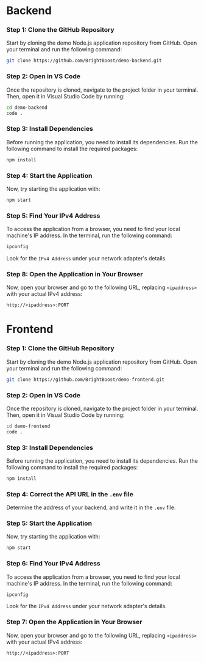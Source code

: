 # Backend

### Step 1: Clone the GitHub Repository
Start by cloning the demo Node.js application repository from GitHub. Open your terminal and run the following command:
```bash
git clone https://github.com/BrightBoost/demo-backend.git
```

### Step 2: Open in VS Code
Once the repository is cloned, navigate to the project folder in your terminal. Then, open it in Visual Studio Code by running:
```bash
cd demo-backend
code .
```

### Step 3: Install Dependencies
Before running the application, you need to install its dependencies. Run the following command to install the required packages:
```bash
npm install
```

### Step 4: Start the Application
Now, try starting the application with:
```bash
npm start
```

### Step 5: Find Your IPv4 Address
To access the application from a browser, you need to find your local machine's IP address. In the terminal, run the following command:
```bash
ipconfig
```
Look for the `IPv4 Address` under your network adapter's details. 

### Step 8: Open the Application in Your Browser
Now, open your browser and go to the following URL, replacing `<ipaddress>` with your actual IPv4 address:
```
http://<ipaddress>:PORT
```

# Frontend

### Step 1: Clone the GitHub Repository
Start by cloning the demo Node.js application repository from GitHub. Open your terminal and run the following command:
```bash
git clone https://github.com/BrightBoost/demo-frontend.git
```

### Step 2: Open in VS Code
Once the repository is cloned, navigate to the project folder in your terminal. Then, open it in Visual Studio Code by running:
```bash
cd demo-frontend
code .
```

### Step 3: Install Dependencies
Before running the application, you need to install its dependencies. Run the following command to install the required packages:
```bash
npm install
```

### Step 4: Correct the API URL in the `.env` file

Determine the address of your backend, and write it in the `.env` file.

### Step 5: Start the Application
Now, try starting the application with:
```bash
npm start
```

### Step 6: Find Your IPv4 Address
To access the application from a browser, you need to find your local machine's IP address. In the terminal, run the following command:
```bash
ipconfig
```
Look for the `IPv4 Address` under your network adapter's details.

### Step 7: Open the Application in Your Browser
Now, open your browser and go to the following URL, replacing `<ipaddress>` with your actual IPv4 address:
```
http://<ipaddress>:PORT
```
